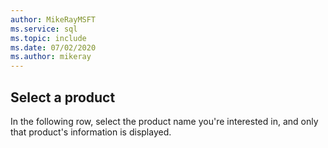 ```yaml
---
author: MikeRayMSFT
ms.service: sql
ms.topic: include
ms.date: 07/02/2020
ms.author: mikeray
---
```

## Select a product

In the following row, select the product name you're interested in, and only that product's information is displayed.